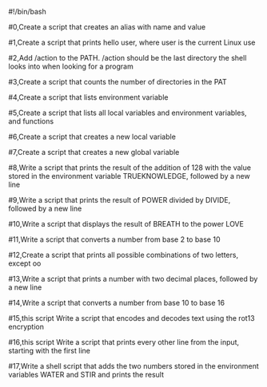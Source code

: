 #!/bin/bash

#0,Create a script that creates an alias with name <ls> and value <rm>

#1,Create a script that prints hello user, where user is the current Linux use

#2,Add /action to the PATH. /action should be the last directory the shell looks into when looking for a program

#3,Create a script that counts the number of directories in the PAT

#4,Create a script that lists environment variable

#5,Create a script that lists all local variables and environment variables, and functions

#6,Create a script that creates a new local variable

#7,Create a script that creates a new global variable

#8,Write a script that prints the result of the addition of 128 with the value stored in the environment variable TRUEKNOWLEDGE, followed by a new line

#9,Write a script that prints the result of POWER divided by DIVIDE, followed by a new line

#10,Write a script that displays the result of BREATH to the power LOVE

#11,Write a script that converts a number from base 2 to base 10

#12,Create a script that prints all possible combinations of two letters, except oo

#13,Write a script that prints a number with two decimal places, followed by a new line

#14,Write a script that converts a number from base 10 to base 16

#15,this script Write a script that encodes and decodes text using the rot13 encryption

#16,this script Write a script that prints every other line from the input, starting with the first line

#17,Write a shell script that adds the two numbers stored in the environment variables WATER and STIR and prints the result
